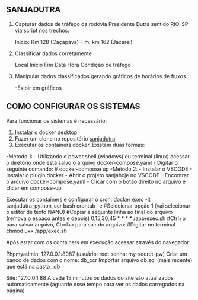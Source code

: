 ## SANJADUTRA

1. Capturar dados de tráfego da rodovia Presidente Dutra sentido RIO-SP via script nos trechos:

    Início: Km 128 (Caçapava)
    Fim: km 162 (Jacareí)

2. Classificar dados corretamente

    Local
    Início
    Fim
    Data
    Hora
    Condição de tráfego

3. Manipular dados classificados gerando gráficos de horários de fluxos

    -Exibir em gráficos

## COMO CONFIGURAR OS SISTEMAS

Para funcionar os sistemas é necessário:

1. Instalar o docker desktop
2. Fazer um clone no repositório [sanjadutra](https://github.com/justinojjsj/sanjadutra.git)
3. Executar os containers docker. Existem duas formas:

-Método 1: 
    - Utilizando o power shell (windows) ou terminal (linux) acessar o diretório onde está salvo o arquivo docker-compose.yaml
    - Digitar o seguinte comando: 
    # docker-compose up 
-Método 2:
    - Instalar o VSCODE
    - Instalar o plugin docker
    - Abrir o projeto sanjahoje no VSCODE
    - Encontrar o arquivo docker-compose.yaml
    - Clicar com o botão direito no arquivo e clicar em compose-up

Executar os containers e configurar o cron:
    docker exec -it sanjadutra_python_ccr bash
    crontab -e
    #Selecionar opção 1 (vai selecionar o editor de texto NANO)
    #Copiar a seguinte linha ao final do arquivo (remova o espaço antes e depois)
    0,15,30,45 * * * * /app/exec.sh
    #Ctrl+o para salvar arquivo, Ctrol+x para sair do arquivo:
    #Digitar no terminal
    chmod u+x /app/exec.sh

Após estar com os containers em execução acessar através do navegador:

Phpmyadmin:
    127.0.0.1:8087 (usuário: root senha: my-secret-pw)
    Criar um banco de dados com o nome: db_ccr
    Importar arquivo db.sql (mais recente) que está na pasta _db

Site:
    127.0.0.1:88
    A cada 15 minutos os dados do site são atualizados automaticamente (aguarde esse tempo para ver os dados carregados na página)
